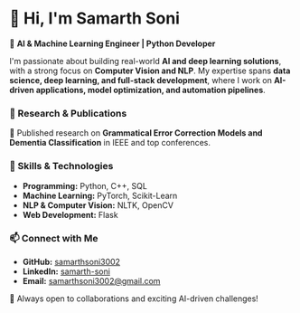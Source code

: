 # 👋 Hi, I'm Samarth Soni  

🚀 **AI & Machine Learning Engineer | Python Developer**  

I'm passionate about building real-world **AI and deep learning solutions**, with a strong focus on **Computer Vision and NLP**. My expertise spans **data science, deep learning, and full-stack development**, where I work on **AI-driven applications, model optimization, and automation pipelines**.  

### 🔬 Research & Publications  
📄 Published research on **Grammatical Error Correction Models and Dementia Classification** in IEEE and top conferences.  

### 🔧 Skills & Technologies  
- **Programming:** Python, C++, SQL  
- **Machine Learning:** PyTorch, Scikit-Learn  
- **NLP & Computer Vision:** NLTK, OpenCV  
- **Web Development:** Flask   

### 📫 Connect with Me  
- **GitHub:** [samarthsoni3002](https://github.com/samarthsoni3002)  
- **LinkedIn:** [samarth-soni](https://www.linkedin.com/in/samarth-soni)  
- **Email:** [samarthsoni3002@gmail.com](mailto:samarthsoni3002@gmail.com)  

🚀 Always open to collaborations and exciting AI-driven challenges!  
